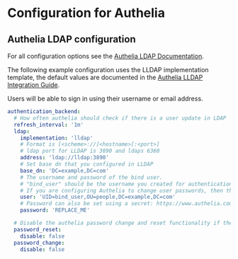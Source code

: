 # Configuration for Authelia

## Authelia LDAP configuration

For all configuration options see the [Authelia LDAP Documentation](https://www.authelia.com/configuration/first-factor/ldap/).

The following example configuration uses the LLDAP implementation template, the default values are documented in the
[Authelia LLDAP Integration Guide](https://www.authelia.com/integration/ldap/lldap/).

Users will be able to sign in using their username or email address.

```yaml
authentication_backend:
  # How often authelia should check if there is a user update in LDAP
  refresh_interval: '1m'
  ldap:
    implementation: 'lldap'
    # Format is [<scheme>://]<hostname>[:<port>]
    # ldap port for LLDAP is 3890 and ldaps 6360
    address: 'ldap://lldap:3890'
    # Set base dn that you configured in LLDAP
    base_dn: 'DC=example,DC=com'
    # The username and password of the bind user.
    # "bind_user" should be the username you created for authentication with the "lldap_strict_readonly" permission. It is not recommended to use an actual admin account here.
    # If you are configuring Authelia to change user passwords, then the account used here needs the "lldap_password_manager" permission instead.
    user: 'UID=bind_user,OU=people,DC=example,DC=com'
    # Password can also be set using a secret: https://www.authelia.com/configuration/methods/secrets/.
    password: 'REPLACE_ME'

  # Disable the authelia password change and reset functionality if the "bind_user" does not have the "lldap_password_manager" permission.
  password_reset:
    disable: false
  password_change:
    disable: false
```